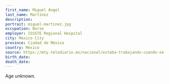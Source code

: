 ```yaml
---
first_name: Miguel Ángel
last_name: Martínez
description: 
portrait: miguel-martinez.jpg
occupation: Nurse
employer: ISSSTE Regional Hospital
city: Mexico City
province: Ciudad de México
country: Mexico
source: https://mty.telediario.mx/nacional/estaba-trabajando-cuando-se-sintio-mal-enfermero-del-issste-murio-por-covid-19
birth_date: 
death_date: 
---
```


Age unknown.